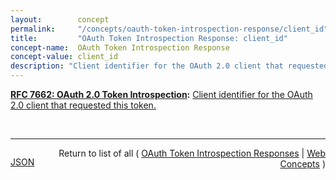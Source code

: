 ```yaml
---
layout:        concept
permalink:     "/concepts/oauth-token-introspection-response/client_id"
title:         "OAuth Token Introspection Response: client_id"
concept-name:  OAuth Token Introspection Response
concept-value: client_id
description: "Client identifier for the OAuth 2.0 client that requested this token."
---
```


**[RFC 7662: OAuth 2.0 Token Introspection](/specs/IETF/RFC/7662 "This specification defines a method for a protected resource to query an OAuth 2.0 authorization server to determine the active state of an OAuth 2.0 token and to determine meta-information about this token. OAuth 2.0 deployments can use this method to convey information about the authorization context of the token from the authorization server to the protected resource."):** [Client identifier for the OAuth 2.0 client that requested this token.](http://tools.ietf.org/html/rfc7662#section-2.2 "Read documentation for OAuth Token Introspection Response &#34;client_id&#34;")

<br/>
<hr/>

<p style="float : left"><a href="./client_id.json" title="JSON representing this particular Web Concept value">JSON</a></p>
<p style="text-align: right">Return to list of all ( <a href="../oauth-token-introspection-response/">OAuth Token Introspection Responses</a> | <a href="../">Web Concepts</a> )</p>
